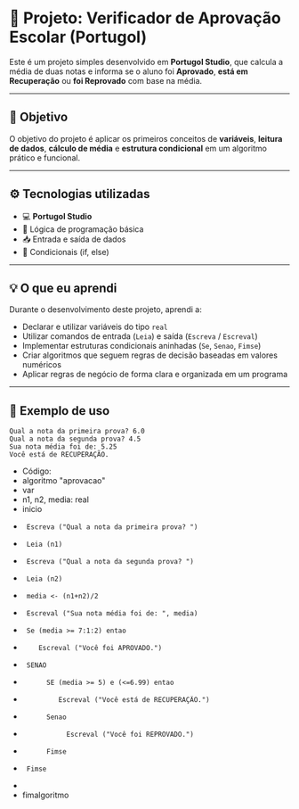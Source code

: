 # 📘 Projeto: Verificador de Aprovação Escolar (Portugol)

Este é um projeto simples desenvolvido em **Portugol Studio**, que calcula a média de duas notas e informa se o aluno foi **Aprovado**, **está em Recuperação** ou **foi Reprovado** com base na média.

---

## 🎯 Objetivo

O objetivo do projeto é aplicar os primeiros conceitos de **variáveis**, **leitura de dados**, **cálculo de média** e **estrutura condicional** em um algoritmo prático e funcional.

---

## ⚙️ Tecnologias utilizadas

- 💻 **Portugol Studio**
- 📌 Lógica de programação básica
- 📥 Entrada e saída de dados
- 🔁 Condicionais (if, else)

---

## 💡 O que eu aprendi

Durante o desenvolvimento deste projeto, aprendi a:

- Declarar e utilizar variáveis do tipo `real`
- Utilizar comandos de entrada (`Leia`) e saída (`Escreva` / `Escreval`)
- Implementar estruturas condicionais aninhadas (`Se`, `Senao`, `Fimse`)
- Criar algoritmos que seguem regras de decisão baseadas em valores numéricos
- Aplicar regras de negócio de forma clara e organizada em um programa

---

## 📸 Exemplo de uso

```
Qual a nota da primeira prova? 6.0  
Qual a nota da segunda prova? 4.5  
Sua nota média foi de: 5.25  
Você está de RECUPERAÇÃO.
```
- Código:
- algoritmo "aprovacao"
- var
-    n1, n2, media: real
- inicio
-      Escreva ("Qual a nota da primeira prova? ")
-      Leia (n1)
-      Escreva ("Qual a nota da segunda prova? ")
-      Leia (n2)
-      media <- (n1+n2)/2
-      Escreval ("Sua nota média foi de: ", media)
-      Se (media >= 7:1:2) entao
-         Escreval ("Você foi APROVADO.")
-      SENAO
-           SE (media >= 5) e (<=6.99) entao
-              Escreval ("Você está de RECUPERAÇÃO.")
-           Senao
-                Escreval ("Você foi REPROVADO.")
-           Fimse
-      Fimse
-
- fimalgoritmo
